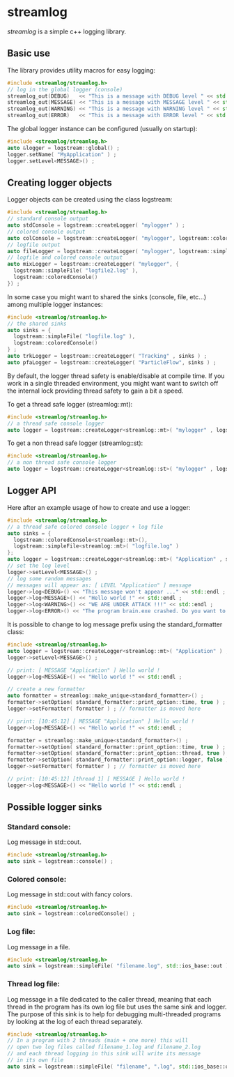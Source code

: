 # streamlog

*streamlog* is a simple c++ logging library.

## Basic use

The library provides utility macros for easy logging:

```cpp
#include <streamlog/streamlog.h>
// log in the global logger (console)
streamlog_out(DEBUG)   << "This is a message with DEBUG level " << std::endl;
streamlog_out(MESSAGE) << "This is a message with MESSAGE level " << std::endl;
streamlog_out(WARNING) << "This is a message with WARNING level " << std::endl;
streamlog_out(ERROR)   << "This is a message with ERROR level " << std::endl;
```

The global logger instance can be configured (usually on startup):

```cpp
#include <streamlog/streamlog.h>
auto &logger = logstream::global() ;
logger.setName( "MyApplication" ) ;
logger.setLevel<MESSAGE>() ;
```

## Creating logger objects

Logger objects can be created using the class logstream:

```cpp
#include <streamlog/streamlog.h>
// standard console output
auto stdConsole = logstream::createLogger( "mylogger" ) ;
// colored console output
auto colConsole = logstream::createLogger( "mylogger", logstream::coloredConsole() ) ;
// logfile output
auto fileLogger = logstream::createLogger( "mylogger", logstream::simpleFile( "logfile.log" ) ) ;
// logfile and colored console output
auto mixLogger = logstream::createLogger( "mylogger", {
  logstream::simpleFile( "logfile2.log" ),
  logstream::coloredConsole()
}) ;
```

In some case you might want to shared the sinks (console, file, etc...) among multiple logger instances:

```cpp
#include <streamlog/streamlog.h>
// the shared sinks
auto sinks = {
  logstream::simpleFile( "logfile.log" ),
  logstream::coloredConsole()
} ;
auto trkLogger = logstream::createLogger( "Tracking" , sinks ) ;
auto pfaLogger = logstream::createLogger( "ParticleFlow", sinks ) ;
```

By default, the logger thread safety is enable/disable at compile time.
If you work in a single threaded environment, you might want want to switch off the internal lock providing thread safety to gain a bit a speed.

To get a thread safe logger (streamlog::mt):

```cpp
#include <streamlog/streamlog.h>
// a thread safe console logger
auto logger = logstream::createLogger<streamlog::mt>( "mylogger" , logstream::coloredConsole() ) ;
```

To get a non thread safe logger (streamlog::st):

```cpp
#include <streamlog/streamlog.h>
// a non thread safe console logger
auto logger = logstream::createLogger<streamlog::st>( "mylogger" , logstream::coloredConsole() ) ;
```
## Logger API

Here after an example usage of how to create and use a logger:

```cpp
#include <streamlog/streamlog.h>
// a thread safe colored console logger + log file
auto sinks = {
  logstream::coloredConsole<streamlog::mt>(),
  logstream::simpleFile<streamlog::mt>( "logfile.log" )
};
auto logger = logstream::createLogger<streamlog::mt>( "Application" , sinks ) ;
// set the log level
logger->setLevel<MESSAGE>() ;
// log some random messages
// messages will appear as: [ LEVEL "Application" ] message
logger->log<DEBUG>() << "This message won't appear ..." << std::endl ;
logger->log<MESSAGE>() << "Hello world !" << std::endl ;
logger->log<WARNING>() << "WE ARE UNDER ATTACK !!!" << std::endl ;
logger->log<ERROR>() << "The program brain.exe crashed. Do you want to restart it ?" << std::endl ;
```

It is possible to change to log message prefix using the standard_formatter class:

```cpp
#include <streamlog/streamlog.h>
auto logger = logstream::createLogger<streamlog::mt>( "Application" ) ;
logger->setLevel<MESSAGE>() ;

// print: [ MESSAGE "Application" ] Hello world !
logger->log<MESSAGE>() << "Hello world !" << std::endl ;

// create a new formatter
auto formatter = streamlog::make_unique<standard_formatter>() ;
formatter->setOption( standard_formatter::print_option::time, true ) ;
logger->setFormatter( formatter ) ; // formatter is moved here

// print: [10:45:12] [ MESSAGE "Application" ] Hello world !
logger->log<MESSAGE>() << "Hello world !" << std::endl ;

formatter = streamlog::make_unique<standard_formatter>() ;
formatter->setOption( standard_formatter::print_option::time, true ) ;
formatter->setOption( standard_formatter::print_option::thread, true ) ;
formatter->setOption( standard_formatter::print_option::logger, false ) ;
logger->setFormatter( formatter ) ; // formatter is moved here

// print: [10:45:12] [thread 1] [ MESSAGE ] Hello world !
logger->log<MESSAGE>() << "Hello world !" << std::endl ;
```

## Possible logger sinks

### Standard console:

Log message in std::cout.

```cpp
#include <streamlog/streamlog.h>
auto sink = logstream::console() ;
```

### Colored console:

Log message in std::cout with fancy colors.

```cpp
#include <streamlog/streamlog.h>
auto sink = logstream::coloredConsole() ;
```

### Log file:

Log message in a file.

```cpp
#include <streamlog/streamlog.h>
auto sink = logstream::simpleFile( "filename.log", std::ios_base::out ) ;
```

### Thread log file:

Log message in a file dedicated to the caller thread, meaning that each thread in the program has its own log file but uses the same sink and logger. The purpose of this sink is to help for debugging multi-threaded programs by looking at the log of each thread separately.

```cpp
#include <streamlog/streamlog.h>
// In a program with 2 threads (main + one more) this will
// open two log files called filename_1.log and filename_2.log
// and each thread logging in this sink will write its message
// in its own file
auto sink = logstream::simpleFile( "filename", ".log", std::ios_base::out ) ;
```
